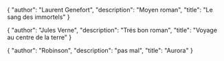 {
"author": "Laurent Genefort",
"description": "Moyen roman",
"title": "Le sang des immortels"
}

{
"author": "Jules Verne",
"description": "Trés bon roman",
"title": "Voyage au centre de la terre"
}

{
"author": "Robinson",
"description": "pas mal",
"title": "Aurora"
}